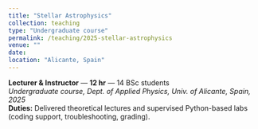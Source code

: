 ```yaml
---
title: "Stellar Astrophysics"
collection: teaching
type: "Undergraduate course"
permalink: /teaching/2025-stellar-astrophysics
venue: ""
date: 
location: "Alicante, Spain"
---
```


**Lecturer & Instructor** — **12 hr** — 14 BSc students  
*Undergraduate course, Dept. of Applied Physics, Univ. of Alicante, Spain, 2025*  
**Duties:** Delivered theoretical lectures and supervised Python-based labs (coding support, troubleshooting, grading).
